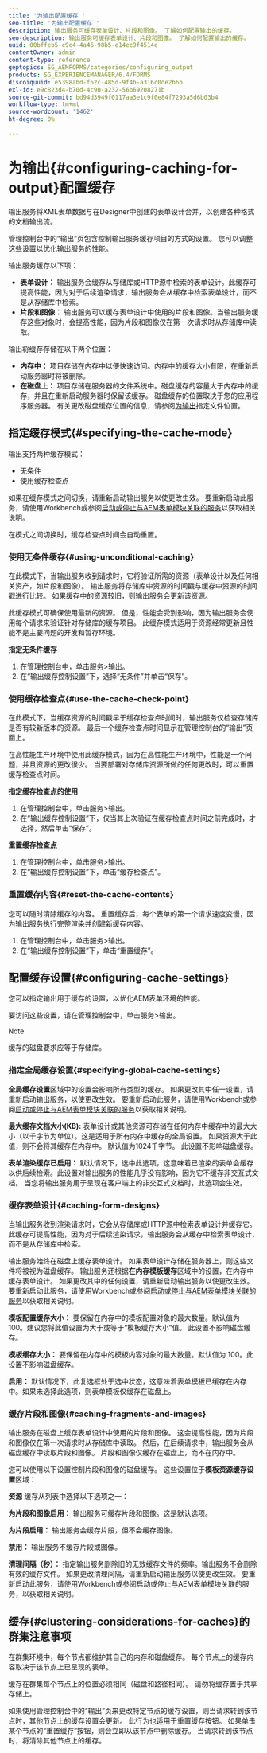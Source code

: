 ```yaml
---
title: '为输出配置缓存 '
seo-title: '为输出配置缓存 '
description: 输出服务可缓存表单设计、片段和图像。 了解如何配置输出的缓存。
seo-description: 输出服务可缓存表单设计、片段和图像。 了解如何配置输出的缓存。
uuid: 00bffeb5-c9c4-4a46-98b5-e14ec9f4514e
contentOwner: admin
content-type: reference
geptopics: SG_AEMFORMS/categories/configuring_output
products: SG_EXPERIENCEMANAGER/6.4/FORMS
discoiquuid: e5398abd-f62c-485d-9f4b-a316c0de2b6b
exl-id: e9c823d4-b70d-4c90-a232-56b69208271b
source-git-commit: bd94d3949f0117aa3e1c9f0e84f7293a5d6b03b4
workflow-type: tm+mt
source-wordcount: '1462'
ht-degree: 0%

---
```


# 为输出{#configuring-caching-for-output}配置缓存

输出服务将XML表单数据与在Designer中创建的表单设计合并，以创建各种格式的文档输出流。

管理控制台中的“输出”页包含控制输出服务缓存项目的方式的设置。 您可以调整这些设置以优化输出服务的性能。

输出服务缓存以下项：

* **表单设计：** 输出服务会缓存从存储库或HTTP源中检索的表单设计。此缓存可提高性能，因为对于后续渲染请求，输出服务会从缓存中检索表单设计，而不是从存储库中检索。
* **片段和图像：** 输出服务可以缓存表单设计中使用的片段和图像。当输出服务缓存这些对象时，会提高性能，因为片段和图像仅在第一次请求时从存储库中读取。

输出将缓存存储在以下两个位置：

* **内存中：** 项目存储在内存中以便快速访问。内存中的缓存大小有限，在重新启动服务器时将被删除。
* **在磁盘上：** 项目存储在服务器的文件系统中。磁盘缓存的容量大于内存中的缓存，并且在重新启动服务器时保留该缓存。 磁盘缓存的位置取决于您的应用程序服务器。 有关更改磁盘缓存位置的信息，请参阅[为输出](/help/forms/using/admin-help/specify-file-locations-output.md#specify-file-locations-for-output)指定文件位置。

## 指定缓存模式{#specifying-the-cache-mode}

输出支持两种缓存模式：

* 无条件
* 使用缓存检查点

如果在缓存模式之间切换，请重新启动输出服务以使更改生效。 要重新启动此服务，请使用Workbench或参阅[启动或停止与AEM表单模块关联的服务](/help/forms/using/admin-help/starting-stopping-services.md#start-or-stop-the-services-associated-with-aem-forms-modules)以获取相关说明。

在模式之间切换时，缓存检查点时间会自动重置。

### 使用无条件缓存{#using-unconditional-caching}

在此模式下，当输出服务收到请求时，它将验证所需的资源（表单设计以及任何相关资产，如片段和图像）。 输出服务将存储库中资源的时间戳与缓存中资源的时间戳进行比较。 如果缓存中的资源较旧，则输出服务会更新该资源。

此缓存模式可确保使用最新的资源。 但是，性能会受到影响，因为输出服务会使用每个请求来验证针对存储库的缓存项目。 此缓存模式适用于资源经常更新且性能不是主要问题的开发和暂存环境。

**指定无条件缓存**

1. 在管理控制台中，单击服务>输出。
1. 在“输出缓存控制设置”下，选择“无条件”并单击“保存”。

### 使用缓存检查点{#use-the-cache-check-point}

在此模式下，当缓存资源的时间戳早于缓存检查点时间时，输出服务仅检查存储库是否有较新版本的资源。 最后一个缓存检查点时间显示在管理控制台的“输出”页面上。

在高性能生产环境中使用此缓存模式，因为在高性能生产环境中，性能是一个问题，并且资源的更改很少。 当要部署对存储库资源所做的任何更改时，可以重置缓存检查点时间。

**指定缓存检查点的使用**

1. 在管理控制台中，单击服务>输出。
1. 在“输出缓存控制设置”下，仅当其上次验证在缓存检查点时间之前完成时，才选择，然后单击“保存”。

**重置缓存检查点**

1. 在管理控制台中，单击服务>输出。
1. 在“输出缓存控制设置”下，单击“缓存检查点”。

### 重置缓存内容{#reset-the-cache-contents}

您可以随时清除缓存的内容。 重置缓存后，每个表单的第一个请求速度变慢，因为输出服务执行完整渲染并创建新缓存内容。

1. 在管理控制台中，单击服务>输出。
1. 在“输出缓存控制设置”下，单击“重置缓存”。

## 配置缓存设置{#configuring-cache-settings}

您可以指定输出用于缓存的设置，以优化AEM表单环境的性能。

要访问这些设置，请在管理控制台中，单击服务>输出。

>[!NOTE]
>
>缓存的磁盘要求应等于存储库。

### 指定全局缓存设置{#specifying-global-cache-settings}

**全局缓存设置**&#x200B;区域中的设置会影响所有类型的缓存。 如果更改其中任一设置，请重新启动输出服务，以使更改生效。 要重新启动此服务，请使用Workbench或参阅[启动或停止与AEM表单模块关联的服务](/help/forms/using/admin-help/starting-stopping-services.md#start-or-stop-the-services-associated-with-aem-forms-modules)以获取相关说明。

**最大缓存文档大小(KB):** 表单设计或其他资源可存储在任何内存中缓存中的最大大小（以千字节为单位）。这是适用于所有内存中缓存的全局设置。 如果资源大于此值，则不会将其缓存在内存中。 默认值为1024千字节。 此设置不影响磁盘缓存。

**表单渲染缓存已启用：** 默认情况下，选中此选项，这意味着已渲染的表单会缓存以供后续检索。此设置对输出服务的性能几乎没有影响，因为它不缓存非交互式文档。 当您将输出服务用于呈现在客户端上的非交互式文档时，此选项会生效。

### 缓存表单设计{#caching-form-designs}

当输出服务收到渲染请求时，它会从存储库或HTTP源中检索表单设计并缓存它。 此缓存可提高性能，因为对于后续渲染请求，输出服务会从缓存中检索表单设计，而不是从存储库中检索。

输出服务始终在磁盘上缓存表单设计。 如果表单设计存储在服务器上，则这些文件将被视为磁盘缓存。 输出服务还根据&#x200B;**在内存模板缓存**&#x200B;区域中的设置，在内存中缓存表单设计。 如果更改其中的任何设置，请重新启动输出服务以使更改生效。 要重新启动此服务，请使用Workbench或参阅[启动或停止与AEM表单模块关联的服务](/help/forms/using/admin-help/starting-stopping-services.md#start-or-stop-the-services-associated-with-aem-forms-modules)以获取相关说明。

**模板配置缓存大小：** 要保留在内存中的模板配置对象的最大数量。默认值为 100。建议您将此值设置为大于或等于“模板缓存大小”值。 此设置不影响磁盘缓存。

**模板缓存大小：** 要保留在内存中的模板内容对象的最大数量。默认值为 100。此设置不影响磁盘缓存。

**启用：** 默认情况下，此复选框处于选中状态，这意味着表单模板已缓存在内存中。如果未选择此选项，则表单模板仅缓存在磁盘上。

### 缓存片段和图像{#caching-fragments-and-images}

输出服务在磁盘上缓存表单设计中使用的片段和图像。 这会提高性能，因为片段和图像仅在第一次请求时从存储库中读取。 然后，在后续请求中，输出服务会从磁盘缓存中读取片段和图像。 片段和图像仅缓存在磁盘上，而不在内存中。

您可以使用以下设置控制片段和图像的磁盘缓存。 这些设置位于&#x200B;**模板资源缓存设置**&#x200B;区域：

**资源** 缓存从列表中选择以下选项之一：

**为片段和图像启用：** 输出服务可缓存片段和图像。这是默认选项。

**为片段启用：** 输出服务会缓存片段，但不会缓存图像。

**禁用：** 输出服务不缓存片段或图像。

**清理间隔（秒）：** 指定输出服务删除旧的无效缓存文件的频率。输出服务不会删除有效的缓存文件。 如果更改清理间隔，请重新启动输出服务以使更改生效。 要重新启动此服务，请使用Workbench或参阅启动或停止与AEM表单模块关联的服务，以获取相关说明。

## 缓存{#clustering-considerations-for-caches}的群集注意事项

在群集环境中，每个节点都维护其自己的内存和磁盘缓存。 每个节点上的缓存内容取决于该节点上已呈现的表单。

缓存在群集每个节点上的位置必须相同（磁盘和路径相同）。 请勿将缓存置于共享存储上。

如果使用管理控制台中的“输出”页来更改特定节点的缓存设置，则当请求转到该节点时，其他节点上的缓存设置会更新。 此行为也适用于重置缓存按钮。 如果单击某个节点的“重置缓存”按钮，则会立即从该节点中删除缓存。 当请求转到该节点时，将清除其他节点上的缓存。
